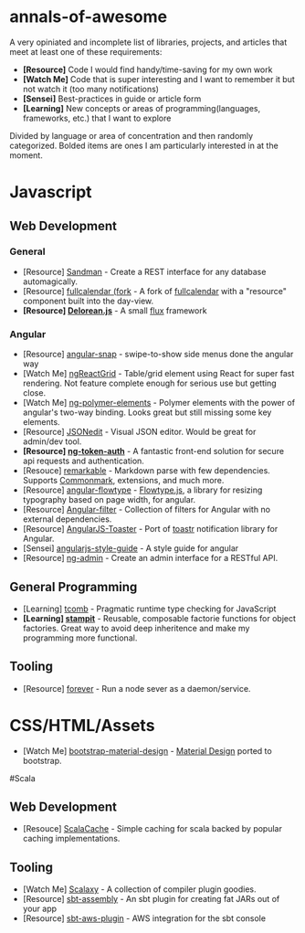 annals-of-awesome
=================

A very opiniated and incomplete list of libraries, projects, and articles that meet at least one of these requirements:

* **[Resource]** Code I would find handy/time-saving for my own work
* **[Watch Me]** Code that is super interesting and I want to remember it but not watch it (too many notifications)
* **[Sensei]** Best-practices in guide or article form
* **[Learning]** New concepts or areas of programming(languages, frameworks, etc.) that I want to explore

Divided by language or area of concentration and then randomly categorized. Bolded items are ones I am particularly interested in at the moment.

# Javascript

## Web Development

### General

* [Resource] [Sandman](https://github.com/jeffknupp/sandman) - Create a REST interface for any database automagically.
* [Resource] [fullcalendar (fork](https://github.com/seankenny/fullcalendar) - A fork of [fullcalendar](http://arshaw.com/fullcalendar/) with a "resource" component built into the day-view.
* **[Resource] [Delorean.js](https://github.com/deloreanjs/delorean)** - A small [flux](http://facebook.github.io/flux/docs/overview.html) framework

### Angular

* [Resource] [angular-snap](https://github.com/jtrussell/angular-snap.js) - swipe-to-show side menus done the angular way
* [Watch Me] [ngReactGrid](https://github.com/josebalius/ngReactGrid) - Table/grid element using React for super fast rendering. Not feature complete enough for serious use but getting close.
* [Watch Me] [ng-polymer-elements](https://github.com/GabiAxel/ng-polymer-elements) - Polymer elements with the power of angular's two-way binding. Looks great but still missing some key elements.
* [Resource] [JSONedit](https://github.com/mb21/JSONedit) - Visual JSON editor. Would be great for admin/dev tool.
* **[Resource] [ng-token-auth](https://github.com/lynndylanhurley/ng-token-auth)** - A fantastic front-end solution for secure api requests and authentication. 
* [Resouce] [remarkable](https://github.com/jonschlinkert/remarkable) - Markdown parse with few dependencies. Supports [Commonmark](http://commonmark.org/), extensions, and much more.
* [Resource] [angular-flowtype](https://github.com/uberstudio/angular-flowtype) - [Flowtype.js](http://simplefocus.com/flowtype/), a library for resizing typography based on page width, for angular.
* [Resource] [Angular-filter](https://github.com/a8m/angular-filter) - Collection of filters for Angular with no external dependencies.
* [Resource] [AngularJS-Toaster](https://github.com/jirikavi/AngularJS-Toaster) - Port of [toastr](https://github.com/CodeSeven/toastr) notification library for Angular.
* [Sensei] [angularjs-style-guide](https://github.com/gocardless/angularjs-style-guide) - A style guide for angular
* [Resource] [ng-admin](https://github.com/marmelab/ng-admin) - Create an admin interface for a RESTful API.

## General Programming

* [Learning] [tcomb](https://github.com/gcanti/tcomb) - Pragmatic runtime type checking for JavaScript
* **[Learning] [stampit](https://github.com/ericelliott/stampit)** - Reusable, composable factorie functions for object factories. Great way to avoid deep inheritence and make my programming more functional.

## Tooling

* [Resource] [forever](https://github.com/nodejitsu/forever) - Run a node sever as a daemon/service.

# CSS/HTML/Assets

* [Watch Me] [bootstrap-material-design](https://github.com/FezVrasta/bootstrap-material-design) - [Material Design](http://www.google.com/design/spec/material-design/introduction.html) ported to bootstrap.

#Scala

## Web Development

* [Resouce] [ScalaCache](https://github.com/cb372/scalacache) - Simple caching for scala backed by popular caching implementations.

## Tooling

* [Watch Me] [Scalaxy](https://github.com/ochafik/Scalaxy) - A collection of compiler plugin goodies.
* [Resource] [sbt-assembly](https://github.com/sbt/sbt-assembly) - An sbt plugin for creating fat JARs out of your app
* [Resource] [sbt-aws-plugin](https://github.com/philcali/sbt-aws-plugin) - AWS integration for the sbt console

